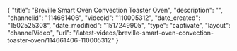 {
    "title": "Breville Smart Oven Convection Toaster Oven",
    "description": "",
    "channelid": "114661406",
    "videoid": "110005312",
    "date_created": "1502525308",
    "date_modified": "1517249905",
    "type": "captivate",
    "layout": "channelVideo",
    "url": "\/latest-videos\/breville-smart-oven-convection-toaster-oven\/114661406-110005312"
}